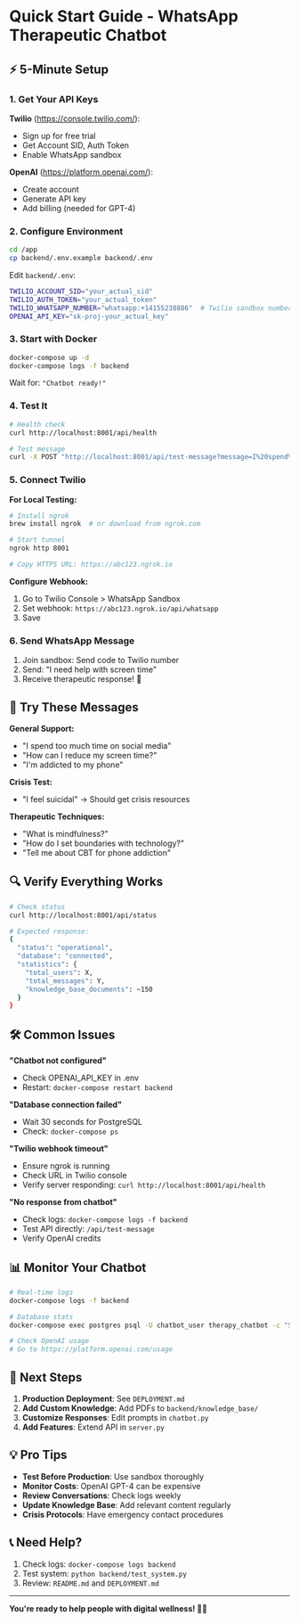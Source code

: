 # Quick Start Guide - WhatsApp Therapeutic Chatbot

## ⚡ 5-Minute Setup

### 1. Get Your API Keys

**Twilio** (https://console.twilio.com/):
- Sign up for free trial
- Get Account SID, Auth Token
- Enable WhatsApp sandbox

**OpenAI** (https://platform.openai.com/):
- Create account
- Generate API key
- Add billing (needed for GPT-4)

### 2. Configure Environment

```bash
cd /app
cp backend/.env.example backend/.env
```

Edit `backend/.env`:
```bash
TWILIO_ACCOUNT_SID="your_actual_sid"
TWILIO_AUTH_TOKEN="your_actual_token"
TWILIO_WHATSAPP_NUMBER="whatsapp:+14155238886"  # Twilio sandbox number
OPENAI_API_KEY="sk-proj-your_actual_key"
```

### 3. Start with Docker

```bash
docker-compose up -d
docker-compose logs -f backend
```

Wait for: `"Chatbot ready!"`

### 4. Test It

```bash
# Health check
curl http://localhost:8001/api/health

# Test message
curl -X POST "http://localhost:8001/api/test-message?message=I%20spend%20too%20much%20time%20on%20my%20phone&whatsapp_number=whatsapp:+1234567890"
```

### 5. Connect Twilio

**For Local Testing:**
```bash
# Install ngrok
brew install ngrok  # or download from ngrok.com

# Start tunnel
ngrok http 8001

# Copy HTTPS URL: https://abc123.ngrok.io
```

**Configure Webhook:**
1. Go to Twilio Console > WhatsApp Sandbox
2. Set webhook: `https://abc123.ngrok.io/api/whatsapp`
3. Save

### 6. Send WhatsApp Message

1. Join sandbox: Send code to Twilio number
2. Send: "I need help with screen time"
3. Receive therapeutic response! 🎉

## 📱 Try These Messages

**General Support:**
- "I spend too much time on social media"
- "How can I reduce my screen time?"
- "I'm addicted to my phone"

**Crisis Test:**
- "I feel suicidal" → Should get crisis resources

**Therapeutic Techniques:**
- "What is mindfulness?"
- "How do I set boundaries with technology?"
- "Tell me about CBT for phone addiction"

## 🔍 Verify Everything Works

```bash
# Check status
curl http://localhost:8001/api/status

# Expected response:
{
  "status": "operational",
  "database": "connected",
  "statistics": {
    "total_users": X,
    "total_messages": Y,
    "knowledge_base_documents": ~150
  }
}
```

## 🛠️ Common Issues

**"Chatbot not configured"**
- Check OPENAI_API_KEY in .env
- Restart: `docker-compose restart backend`

**"Database connection failed"**
- Wait 30 seconds for PostgreSQL
- Check: `docker-compose ps`

**"Twilio webhook timeout"**
- Ensure ngrok is running
- Check URL in Twilio console
- Verify server responding: `curl http://localhost:8001/api/health`

**"No response from chatbot"**
- Check logs: `docker-compose logs -f backend`
- Test API directly: `/api/test-message`
- Verify OpenAI credits

## 📊 Monitor Your Chatbot

```bash
# Real-time logs
docker-compose logs -f backend

# Database stats
docker-compose exec postgres psql -U chatbot_user therapy_chatbot -c "SELECT COUNT(*) FROM users;"

# Check OpenAI usage
# Go to https://platform.openai.com/usage
```

## 🚀 Next Steps

1. **Production Deployment**: See `DEPLOYMENT.md`
2. **Add Custom Knowledge**: Add PDFs to `backend/knowledge_base/`
3. **Customize Responses**: Edit prompts in `chatbot.py`
4. **Add Features**: Extend API in `server.py`

## 💡 Pro Tips

- **Test Before Production**: Use sandbox thoroughly
- **Monitor Costs**: OpenAI GPT-4 can be expensive
- **Review Conversations**: Check logs weekly
- **Update Knowledge Base**: Add relevant content regularly
- **Crisis Protocols**: Have emergency contact procedures

## 📞 Need Help?

1. Check logs: `docker-compose logs backend`
2. Test system: `python backend/test_system.py`
3. Review: `README.md` and `DEPLOYMENT.md`

---

**You're ready to help people with digital wellness! 🧠✨**
